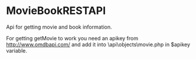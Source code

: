 # MovieBookRESTAPI

Api for getting movie and book information.

For getting getMovie to work you need an apikey from http://www.omdbapi.com/ and add it into \api\objects\movie.php in $apikey variable.
